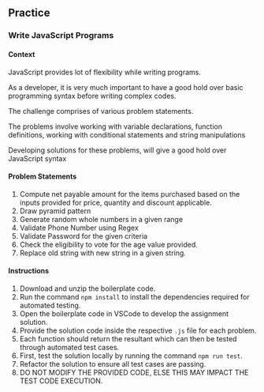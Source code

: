 ## Practice

### Write JavaScript Programs

#### Context

JavaScript provides lot of flexibility while writing programs. 

As a developer, it is very much important to have a good hold over basic programming syntax before writing complex codes.

The challenge comprises of various problem statements.

The problems involve working with variable declarations, function definitions, working with conditional statements and string manipulations

Developing solutions for these problems, will give a good hold over JavaScript syntax


#### Problem Statements

1. Compute net payable amount for the items purchased based on the inputs provided for price, quantity and discount applicable.
2. Draw pyramid pattern
3. Generate random whole numbers in a given range
4. Validate Phone Number using Regex
5. Validate Password for the given criteria
6. Check the eligibility to vote for the age value provided.
7. Replace old string with new string in a given string.

#### Instructions

1. Download and unzip the boilerplate code.  
2. Run the command `npm install` to install the dependencies required for automated testing.  
3. Open the boilerplate code in VSCode to develop the assignment solution.
4. Provide the solution code inside the respective `.js` file for each problem.
5. Each function should return the resultant which can then be tested through automated test cases.
6. First, test the solution locally by running the command `npm run test`.  
7. Refactor the solution to ensure all test cases are passing.  
8. DO NOT MODIFY THE PROVIDED CODE, ELSE THIS MAY IMPACT THE TEST CODE EXECUTION.